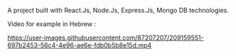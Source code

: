 A project built with React.Js, Node.Js, Express.Js, Mongo DB technologies.

Video for example in Hebrew :


https://user-images.githubusercontent.com/87207207/209159551-697b2453-56c4-4e96-ae6e-fdb0b5b8e15d.mp4

